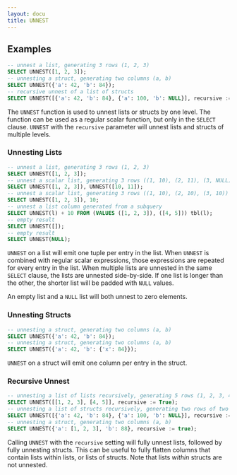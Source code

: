 ```yaml
---
layout: docu
title: UNNEST
---
```


## Examples

```sql
-- unnest a list, generating 3 rows (1, 2, 3)
SELECT UNNEST([1, 2, 3]);
-- unnesting a struct, generating two columns (a, b)
SELECT UNNEST({'a': 42, 'b': 84});
-- recursive unnest of a list of structs
SELECT UNNEST([{'a': 42, 'b': 84}, {'a': 100, 'b': NULL}], recursive := True);
```

The `UNNEST` function is used to unnest lists or structs by one level. The function can be used as a regular scalar function, but only in the `SELECT` clause. `UNNEST` with the `recursive` parameter will unnest lists and structs of multiple levels.

### Unnesting Lists

```sql
-- unnest a list, generating 3 rows (1, 2, 3)
SELECT UNNEST([1, 2, 3]);
-- unnest a scalar list, generating 3 rows ((1, 10), (2, 11), (3, NULL))
SELECT UNNEST([1, 2, 3]), UNNEST([10, 11]);
-- unnest a scalar list, generating 3 rows ((1, 10), (2, 10), (3, 10))
SELECT UNNEST([1, 2, 3]), 10;
-- unnest a list column generated from a subquery
SELECT UNNEST(l) + 10 FROM (VALUES ([1, 2, 3]), ([4, 5])) tbl(l);
-- empty result
SELECT UNNEST([]);
-- empty result
SELECT UNNEST(NULL);
```

`UNNEST` on a list will emit one tuple per entry in the list. When `UNNEST` is combined with regular scalar expressions, those expressions are repeated for every entry in the list. When multiple lists are unnested in the same `SELECT` clause, the lists are unnested side-by-side. If one list is longer than the other, the shorter list will be padded with `NULL` values.

An empty list and a `NULL` list will both unnest to zero elements.

### Unnesting Structs

```sql
-- unnesting a struct, generating two columns (a, b)
SELECT UNNEST({'a': 42, 'b': 84});
-- unnesting a struct, generating two columns (a, b)
SELECT UNNEST({'a': 42, 'b': {'x': 84}});
```

`UNNEST` on a struct will emit one column per entry in the struct.

### Recursive Unnest

```sql
-- unnesting a list of lists recursively, generating 5 rows (1, 2, 3, 4, 5)
SELECT UNNEST([[1, 2, 3], [4, 5]], recursive := True);
-- unnesting a list of structs recursively, generating two rows of two columns (a, b)
SELECT UNNEST([{'a': 42, 'b': 84}, {'a': 100, 'b': NULL}], recursive := True);
-- unnesting a struct, generating two columns (a, b)
SELECT UNNEST({'a': [1, 2, 3], 'b': 88}, recursive := true);
```

Calling `UNNEST` with the `recursive` setting will fully unnest lists, followed by fully unnesting structs. This can be useful to fully flatten columns that contain lists within lists, or lists of structs. Note that lists *within* structs are not unnested.
